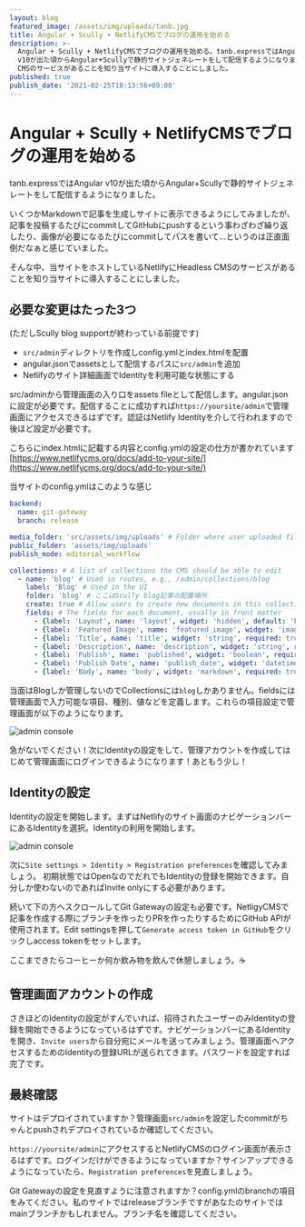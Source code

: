 ```yaml
---
layout: blog
featured_image: /assets/img/uploads/tanb.jpg
title: Angular + Scully + NetlifyCMSでブログの運用を始める
description: >-
  Angular + Scully + NetlifyCMSでブログの運用を始める。tanb.expressではAngular
  v10が出た頃からAngular+Scullyで静的サイトジェネレートをして配信するようになりました。そんな中、当サイトをホストしているNetlifyにHeadless
  CMSのサービスがあることを知り当サイトに導入することにしました。
published: true
publish_date: '2021-02-25T18:13:56+09:00'
---
```

# Angular + Scully + NetlifyCMSでブログの運用を始める

tanb.expressではAngular v10が出た頃からAngular+Scullyで静的サイトジェネレートをして配信するようになりました。

いくつかMarkdownで記事を生成しサイトに表示できるようにしてみましたが、記事を投稿するたびにcommitしてGitHubにpushするという事わざわざ繰り返したり、画像が必要になるたびにcommitしてパスを書いて...というのは正直面倒だなぁと感じていました。

そんな中、当サイトをホストしているNetlifyにHeadless CMSのサービスがあることを知り当サイトに導入することにしました。

## 必要な変更はたった3つ
(ただしScully blog supportが終わっている前提です)

 - `src/admin`ディレクトリを作成しconfig.ymlとindex.htmlを配置
 - angular.jsonでassetsとして配信するパスに`src/admin`を追加
 - Netlifyのサイト詳細画面でIdentityを利用可能な状態にする

src/adminから管理画面の入り口をassets fileとして配信します。angular.jsonに設定が必要です。配信することに成功すれば`https://yoursite/admin`で管理画面にアクセスできるはずです。認証はNetlify Identityを介して行われますので後ほど設定が必要です。

こちらにindex.htmlに記載する内容とconfig.ymlの設定の仕方が書かれています
[https://www.netlifycms.org/docs/add-to-your-site/](https://www.netlifycms.org/docs/add-to-your-site/)

当サイトのconfig.ymlはこのような感じ

```yaml
backend:
  name: git-gateway
  branch: release

media_folder: 'src/assets/img/uploads' # Folder where user uploaded files should go
public_folder: 'assets/img/uploads'
publish_mode: editorial_workflow

collections: # A list of collections the CMS should be able to edit
  - name: 'blog' # Used in routes, e.g., /admin/collections/blog
    label: 'Blog' # Used in the UI
    folder: 'blog' # ここはScully blog記事の配置場所
    create: true # Allow users to create new documents in this collection
    fields: # The fields for each document, usually in front matter
      - {label: 'Layout', name: 'layout', widget: 'hidden', default: 'blog'}
      - {label: 'Featured Image', name: 'featured_image', widget: 'image', required: false}
      - {label: 'Title', name: 'title', widget: 'string', required: true}
      - {label: 'Description', name: 'description', widget: 'string', required: false}
      - {label: 'Publish', name: 'published', widget: 'boolean', required: true} # If you want to hide article after it pulished, set false on Netlify cms.
      - {label: 'Publish Date', name: 'publish_date', widget: 'datetime', required: false}
      - {label: 'Body', name: 'body', widget: 'markdown', required: true}

```

当面はBlogしか管理しないのでCollectionsには`blog`しかありません。fieldsには管理画面で入力可能な項目、種別、値などを定義します。これらの項目設定で管理画面が以下のようになります。

![admin console](/assets/img/uploads/screenshot2021-02-26.png)

急がないでください！次にIdentityの設定をして、管理アカウントを作成してはじめて管理画面にログインできるようになります！あともう少し！

## Identityの設定

Identityの設定を開始します。まずはNetlifyのサイト画面のナビゲーションバーにあるIdentityを選択。Identityの利用を開始します。

![admin console](/assets/img/uploads/identity-init.png)

次に`Site settings > Identity > Registration preferences`を確認してみましょう。
初期状態ではOpenなのでだれでもIdentityの登録を開始できます。自分しか使わないのであればInvite onlyにする必要があります。

続いて下の方へスクロールしてGit Gatewayの設定も必要です。NetligyCMSで記事を作成する際にブランチを作ったりPRを作ったりするためにGitHub APIが使用されます。Edit settingsを押して`Generate access token in GitHub`をクリックしaccess tokenをセットします。

ここまできたらコーヒーか何か飲み物を飲んで休憩しましょう。☕️

## 管理画面アカウントの作成
さきほどのIdentityの設定がすんでいれば、招待されたユーザーのみIdentityの登録を開始できるようになっているはずです。ナビゲーションバーにあるIdentityを開き、`Invite users`から自分宛にメールを送ってみましょう。管理画面へアクセスするためのIdentityの登録URLが送られてきます。パスワードを設定すれば完了です。

## 最終確認
サイトはデプロイされていますか？管理画面`src/admin`を設定したcommitがちゃんとpushされデプロイされているか確認してください。

`https://yoursite/admin`にアクセスするとNetlifyCMSのログイン画面が表示さるはずです。ログインだけができるようになっていますか？サインアップできるようになっていたら、`Registration preferences`を見直しましょう。

Git Gatewayの設定を見直すように注意されますか？config.ymlのbranchの項目をみてください。私のサイトではreleaseブランチですがあなたのサイトではmainブランチかもしれません。ブランチ名を確認してください。
